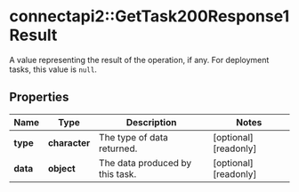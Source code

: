 # connectapi2::GetTask200Response1Result

A value representing the result of the operation, if any. For deployment tasks, this value is `null`.

## Properties
Name | Type | Description | Notes
------------ | ------------- | ------------- | -------------
**type** | **character** | The type of data returned. | [optional] [readonly] 
**data** | **object** | The data produced by this task. | [optional] [readonly] 


